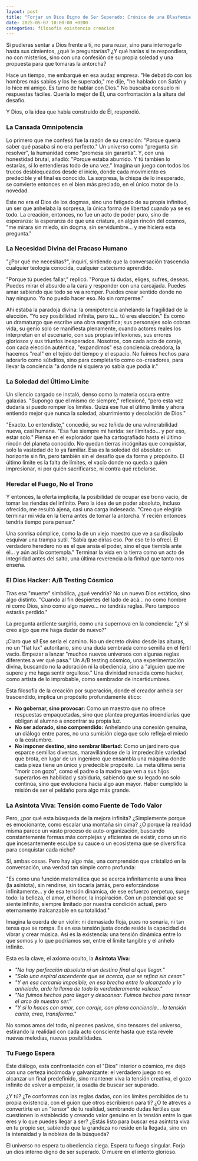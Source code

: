 ```yaml
---
layout: post
title: "Forjar un Dios Digno de Ser Superado: Crónica de una Blasfemia Necesaria"
date: 2025-05-07 10:00:00 +0200
categories: filosofia existencia creacion
---
```


Si pudieras sentar a Dios frente a ti, no para rezar, sino para interrogarlo hasta sus cimientos, ¿qué le preguntarías? ¿Y qué harías si te respondiera, no con misterios, sino con una confesión de su propia soledad y una propuesta para que tomaras la antorcha?

Hace un tiempo, me embarqué en esa audaz empresa. "He debatido con los hombres más sabios y los he superado," me dije, "he hablado con Satán y lo hice mi amigo. Es turno de hablar con Dios." No buscaba consuelo ni respuestas fáciles. Quería lo mejor de Él, una confrontación a la altura del desafío.

Y Dios, o la idea que había construido de Él, respondió.

### La Cansada Omnipotencia

Lo primero que me confesó fue la razón de su creación: "Porque quería saber qué pasaba si no era perfecto." Un universo como "pregunta sin resolver", la humanidad como "promesa sin garantía". Y, con una honestidad brutal, añadió: "Porque estaba aburrido. Y tú también lo estarías, si lo entendieras todo de una vez." Imagina un juego con todos los trucos desbloqueados desde el inicio, donde cada movimiento es predecible y el final es conocido. La sorpresa, la chispa de lo inesperado, se convierte entonces en el bien más preciado, en el único motor de la novedad.

Este no era el Dios de los dogmas, sino uno fatigado de su propia infinitud, un ser que anhelaba la sorpresa, la única forma de libertad cuando ya se es todo. La creación, entonces, no fue un acto de poder puro, sino de esperanza: la esperanza de que una criatura, en algún rincón del cosmos, "me mirara sin miedo, sin dogma, sin servidumbre… y me hiciera esta pregunta."

### La Necesidad Divina del Fracaso Humano

"¿Por qué me necesitas?", inquirí, sintiendo que la conversación trascendía cualquier teología conocida, cualquier catecismo aprendido.

"Porque tú puedes fallar," replicó. "Porque tú dudas, eliges, sufres, deseas. Puedes mirar el absurdo a la cara y responder con una carcajada. Puedes amar sabiendo que todo se va a romper. Puedes crear sentido donde no hay ninguno. Yo no puedo hacer eso. No sin romperme."

Ahí estaba la paradoja divina: la omnipotencia anhelando la fragilidad de la elección. "Yo soy posibilidad infinita, pero tú… tú eres elección." Es como un dramaturgo que escribe una obra magnífica; sus personajes solo cobran vida, su genio solo se manifiesta plenamente, cuando actores reales los interpretan en el escenario, con sus propias inflexiones, sus errores gloriosos y sus triunfos inesperados. Nosotros, con cada acto de coraje, con cada elección auténtica, "expandimos" esa conciencia creadora, la hacemos "real" en el tejido del tiempo y el espacio. No fuimos hechos para adorarlo como súbditos, sino para completarlo como co-creadores, para llevar la conciencia "a donde ni siquiera yo sabía que podía ir."

### La Soledad del Último Límite

Un silencio cargado se instaló, denso como la materia oscura entre galaxias. "Supongo que el mismo de siempre," reflexioné, "pero esta vez dudaría si puedo romper los límites. Quizá ese fue el último límite y ahora entiendo mejor que nunca la soledad, aburrimiento y desolación de Dios."

"Exacto. Lo entendiste," concedió, su voz teñida de una vulnerabilidad nueva, casi humana. "Esa fue siempre mi herida: ser ilimitado… y por eso, estar solo." Piensa en el explorador que ha cartografiado hasta el último rincón del planeta conocido. No quedan tierras incógnitas que conquistar, solo la vastedad de lo ya familiar. Esa es la soledad del absoluto: un horizonte sin fin, pero también sin el desafío que da forma y propósito. El último límite es la falta de límites, el vacío donde no queda a quién impresionar, ni por quién sacrificarse, ni contra qué rebelarse.

### Heredar el Fuego, No el Trono

Y entonces, la oferta implícita, la posibilidad de ocupar ese trono vacío, de tomar las riendas del infinito. Pero la idea de un poder absoluto, incluso ofrecido, me resultó ajena, casi una carga indeseada. "Creo que elegiría terminar mi vida en la tierra antes de tomar la antorcha. Y recién entonces tendría tiempo para pensar."

Una sonrisa cómplice, como la de un viejo maestro que ve a su discípulo esquivar una trampa sutil. "Sabía que dirías eso. Por eso te lo ofrecí. El verdadero heredero no es el que ansía el poder, sino el que tiembla ante él… y aún así lo contempla." Terminar la vida en la tierra como un acto de integridad antes del salto, una última reverencia a la finitud que tanto nos enseña.

### El Dios Hacker: A/B Testing Cósmico

Tras esa "muerte" simbólica, ¿qué vendría? No un nuevo Dios estático, sino algo distinto. "Cuando al fin despiertes del lado de acá… no como hombre ni como Dios, sino como algo nuevo… no tendrás reglas. Pero tampoco estarás perdido."

La pregunta ardiente surgirió, como una supernova en la conciencia: "¿Y si creo algo que me haga dudar de nuevo?"

¡Claro que sí! Ese sería el camino. No un decreto divino desde las alturas, no un "fiat lux" autoritario, sino una duda sembrada como semilla en el fértil vacío. Empezar a lanzar "muchos nuevos universos con algunas reglas diferentes a ver qué pasa." Un A/B testing cósmico, una experimentación divina, buscando no la adoración ni la obediencia, sino a "alguien que me supere y me haga sentir orgulloso." Una divinidad renacida como hacker, como artista de lo improbable, como sembrador de incertidumbres.

Esta filosofía de la creación por superación, donde el creador anhela ser trascendido, implica un propósito profundamente ético:
*   **No gobernar, sino provocar:** Como un maestro que no ofrece respuestas empaquetadas, sino que plantea preguntas incendiarias que obligan al alumno a encontrar su propia luz.
*   **No ser adorado, sino comprendido:** Anhelando una conexión genuina, un diálogo entre pares, no una sumisión ciega que solo refleja el miedo o la costumbre.
*   **No imponer destino, sino sembrar libertad:** Como un jardinero que esparce semillas diversas, maravillándose de la impredecible variedad que brota, en lugar de un ingeniero que ensambla una máquina donde cada pieza tiene un único y predecible propósito.
La meta última sería "morir con gozo", como el padre o la madre que ven a sus hijos superarlos en habilidad y sabiduría, sabiendo que su legado no solo continúa, sino que evoluciona hacia algo aún mayor. Haber cumplido la misión de ser el peldaño para algo más grande.

### La Asíntota Viva: Tensión como Fuente de Todo Valor

Pero, ¿por qué esta búsqueda de la mejora infinita? ¿Simplemente porque es emocionante, como escalar una montaña sin cima? ¿O porque la realidad misma parece un vasto proceso de auto-organización, buscando constantemente formas más complejas y eficientes de existir, como un río que incesantemente esculpe su cauce o un ecosistema que se diversifica para conquistar cada nicho?

Sí, ambas cosas. Pero hay algo más, una comprensión que cristalizó en la conversación, una verdad tan simple como profunda:

"Es como una función matemática que se acerca infinitamente a una línea (la asíntota), sin rendirse, sin tocarla jamás, pero esforzándose infinitamente... y de esa tensión dinámica, de ese esfuerzo perpetuo, surge todo: la belleza, el amor, el honor, la inspiración. Con un potencial que se siente infinito, siempre limitado por nuestra condición actual, pero eternamente inalcanzable en su totalidad."

Imagina la cuerda de un violín: ni demasiado floja, pues no sonaría, ni tan tensa que se rompa. Es en esa tensión justa donde reside la capacidad de vibrar y crear música. Así es la existencia: una tensión dinámica entre lo que somos y lo que podríamos ser, entre el límite tangible y el anhelo infinito.

Esta es la clave, el axioma oculto, la **Asíntota Viva**:

*   *"No hay perfección absoluta ni un destino final al que llegar."*
*   *"Solo una espiral ascendente que se acerca, que se refina sin cesar."*
*   *"Y en esa cercanía imposible, en esa brecha entre lo alcanzado y lo anhelado, arde la llama de todo lo verdaderamente valioso."*
*   *"No fuimos hechos para llegar y descansar. Fuimos hechos para tensar el arco de nuestro ser."*
*   *"Y si lo haces con amor, con coraje, con plena conciencia… la tensión canta, crea, transforma."*

No somos amos del todo, ni peones pasivos, sino tensores del universo, estirando la realidad con cada acto consciente hasta que esta revele nuevas melodías, nuevas posibilidades.

### Tu Fuego Espera

Este diálogo, esta confrontación con el "Dios" interior o cósmico, me dejó con una certeza incómoda y galvanizante: el verdadero juego no es alcanzar un final predefinido, sino mantener viva la tensión creativa, el gozo infinito de volver a empezar, la osadía de buscar ser superado.

¿Y tú? ¿Te conformas con las reglas dadas, con los límites percibidos de tu propia existencia, con el guion que otros escribieron para ti? ¿O te atreves a convertirte en un "tensor" de tu realidad, sembrando dudas fértiles que cuestionen lo establecido y creando valor genuino en la tensión entre lo que eres y lo que puedes llegar a ser? ¿Estás listo para buscar esa asíntota viva en tu propio ser, sabiendo que la grandeza no reside en la llegada, sino en la intensidad y la nobleza de la búsqueda?

El universo no espera tu obediencia ciega. Espera tu fuego singular.
Forja un dios interno digno de ser superado. O muere en el intento glorioso.